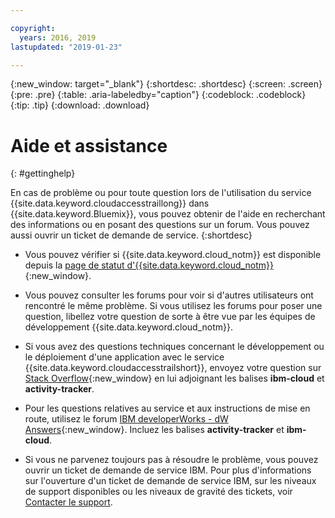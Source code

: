 ```yaml
---

copyright:
  years: 2016, 2019
lastupdated: "2019-01-23"

---
```


{:new_window: target="_blank"}
{:shortdesc: .shortdesc}
{:screen: .screen}
{:pre: .pre}
{:table: .aria-labeledby="caption"}
{:codeblock: .codeblock}
{:tip: .tip}
{:download: .download}


# Aide et assistance
{: #gettinghelp}

En cas de problème ou pour toute question lors de l'utilisation du service {{site.data.keyword.cloudaccesstraillong}} dans {{site.data.keyword.Bluemix}}, vous pouvez obtenir de l'aide en recherchant des informations ou en posant des questions sur un forum. Vous pouvez aussi ouvrir un ticket de demande de service.
{:shortdesc}

* Vous pouvez vérifier si {{site.data.keyword.cloud_notm}} est disponible depuis la [page de statut d'{{site.data.keyword.cloud_notm}}](https://developer.ibm.com/bluemix/support/#status){:new_window}.

* Vous pouvez consulter les forums pour voir si d'autres utilisateurs ont rencontré le même problème. Si vous utilisez les forums pour poser une question, libellez votre question de sorte à être vue par les équipes de développement {{site.data.keyword.cloud_notm}}.
<!--Insert the appropriate Stack Overflow tag for your service for <service_keyword> in URL and text below:  -->
  * Si vous avez des questions techniques concernant le développement ou le déploiement d'une application avec le service {{site.data.keyword.cloudaccesstrailshort}}, envoyez votre question sur [Stack Overflow](http://stackoverflow.com/search?q=activity-tracker+ibm-bluemix){:new_window} en lui adjoignant les balises **ibm-cloud** et **activity-tracker**.
<!--Insert the appropriate dW Answers tag for your service for <service_keyword> in URL below:  -->
  * Pour les questions relatives au service et aux instructions de mise en route, utilisez le forum [IBM developerWorks - dW Answers](https://developer.ibm.com/answers/topics/activity-tracker/?smartspace=bluemix){:new_window}. Incluez les balises **activity-tracker** et **ibm-cloud**.

* Si vous ne parvenez toujours pas à résoudre le problème, vous pouvez ouvrir un ticket de demande de service IBM. Pour plus d'informations sur l'ouverture d'un ticket de demande de service IBM, sur les niveaux de support disponibles ou les niveaux de gravité des tickets, voir [Contacter le support](/docs/get-support/howtogetsupport.html#getting-customer-support).

